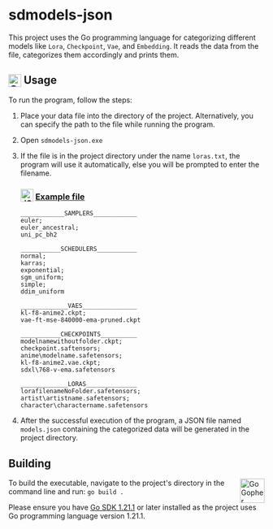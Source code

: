 # sdmodels-json

This project uses the Go programming language for categorizing different models like `Lora`, `Checkpoint`, `Vae`, and `Embedding`. It reads the data from the file, categorizes them accordingly and prints them.

## <img src="https://go.dev/images/gophers/graduate-colorized.svg" width="25" alt="Gopher with a graduation cap" style="vertical-align: sub;"> Usage

To run the program, follow the steps:

1. Place your data file into the directory of the project. Alternatively, you can specify the path to the file while running the program.

2. Open `sdmodels-json.exe`

3. If the file is in the project directory under the name `loras.txt`, the program will use it automatically, else you will be prompted to enter the filename.

   ### <img src="https://go.dev/images/icons/package.svg" width="25" alt="JSON" style="vertical-align: sub;"> [Example file](models.example.txt)
   ```text
   ____________SAMPLERS____________
   euler;
   euler_ancestral;
   uni_pc_bh2
      
   ___________SCHEDULERS___________
   normal;
   karras;
   exponential;
   sgm_uniform;
   simple;
   ddim_uniform
      
   _____________VAES_______________
   kl-f8-anime2.ckpt;
   vae-ft-mse-840000-ema-pruned.ckpt
      
   ___________CHECKPOINTS__________
   modelnamewithoutfolder.ckpt;
   checkpoint.saftensors;
   anime\modelname.safetensors;
   kl-f8-anime2.vae.ckpt;
   sdxl\768-v-ema.safetensors
      
   _____________LORAS______________
   lorafilenameNoFolder.safetensors;
   artist\artistname.safetensors;
   character\charactername.safetensors
   ```

4. After the successful execution of the program, a JSON file named `models.json` containing the categorized data will be generated in the project directory.

## Building

<img src="https://go.dev/images/gophers/ladder.svg" width="48" alt="Go Gopher climbing a ladder." align="right">

To build the executable, navigate to the project's directory in the command line and run:  `go build .`

Please ensure you have [Go SDK 1.21.1](https://go.dev/) or later installed as the project uses Go programming language version 1.21.1.